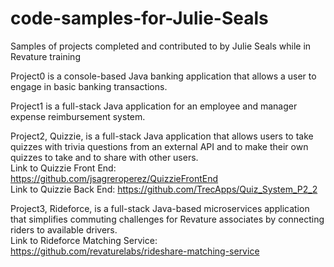 # code-samples-for-Julie-Seals
Samples of projects completed and contributed to by Julie Seals while in Revature training

Project0 is a console-based Java banking application that allows a user to engage in basic banking transactions. 

Project1 is a full-stack Java application for an employee and manager expense reimbursement system.

Project2, Quizzie, is a full-stack Java application that allows users to take quizzes with trivia questions from an external API and to make their own quizzes to take and to share with other users.
<br>Link to Quizzie Front End: https://github.com/jsagreroperez/QuizzieFrontEnd
<br>Link to Quizzie Back End: https://github.com/TrecApps/Quiz_System_P2_2

Project3, Rideforce, is a full-stack Java-based microservices application that simplifies commuting challenges for Revature associates by connecting riders to available drivers.
<br>Link to Rideforce Matching Service: https://github.com/revaturelabs/rideshare-matching-service
